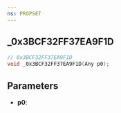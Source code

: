 ```yaml
---
ns: PROPSET
---
```

## _0x3BCF32FF37EA9F1D

```c
// 0x3BCF32FF37EA9F1D
void _0x3BCF32FF37EA9F1D(Any p0);
```

## Parameters
* **p0**:
